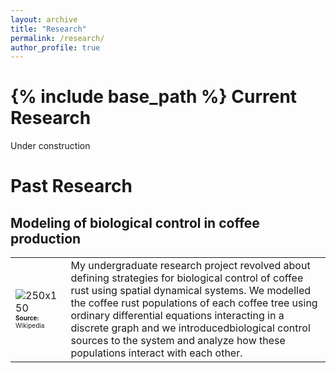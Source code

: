 ```yaml
---
layout: archive
title: "Research"
permalink: /research/
author_profile: true
---
```

{% include base_path %}
Current Research
======
Under construction

Past Research
======
## Modeling of biological control in coffee production
| | |
|-|-|
|![250x150](https://jarroyoe.github.io/images/hemileia_vastatrix.jpg)<br><font size="-2"><b>Source:</b> Wikipedia</font> | My undergraduate research project revolved about defining strategies for biological control of coffee rust using spatial dynamical systems. We modelled the coffee rust populations of each coffee tree using ordinary differential equations interacting in a discrete graph and we introducedbiological control sources to the system and analyze how these populations interact with each other.|


